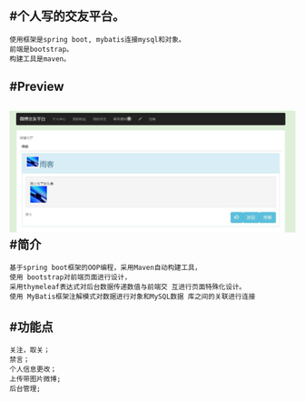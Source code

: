 #个人写的交友平台。<br> 
-------------------------------------
    使用框架是spring boot, mybatis连接mysql和对象。
    前端是bootstrap。
    构建工具是maven。
#Preview<br> 
-------------------------------------
  ![](https://github.com/edonon/mywb/blob/master/Preview/main0706.jpg)
#简介<br> 
-------------------------------------
    基于spring boot框架的OOP编程，采用Maven自动构建工具，
    使用 bootstrap对前端页面进行设计，
    采用thymeleaf表达式对后台数据传递数值与前端交 互进行页面特殊化设计。
    使用 MyBatis框架注解模式对数据进行对象和MySQL数据 库之间的关联进行连接
#功能点<br> 
-------------------------------------
    关注，取关；
    禁言；
    个人信息更改；
    上传带图片微博;
    后台管理;
